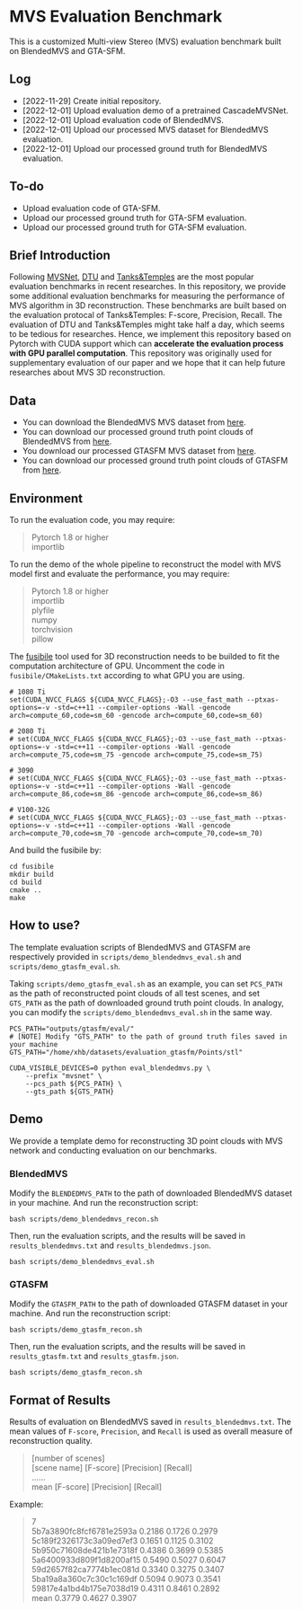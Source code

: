 # MVS Evaluation Benchmark

This is a customized Multi-view Stereo (MVS) evaluation benchmark built on BlendedMVS and GTA-SFM.

## Log

 - [2022-11-29] Create initial repository.
 - [2022-12-01] Upload evaluation demo of a pretrained CascadeMVSNet.
 - [2022-12-01] Upload evaluation code of BlendedMVS.
 - [2022-12-01] Upload our processed MVS dataset for BlendedMVS evaluation.
 - [2022-12-01] Upload our processed ground truth for BlendedMVS evaluation.

## To-do

 - Upload evaluation code of GTA-SFM.
 - Upload our processed ground truth for GTA-SFM evaluation.
 - Upload our processed ground truth for GTA-SFM evaluation.
 

## Brief Introduction

Following [MVSNet](https://github.com/YoYo000/MVSNet), [DTU](https://github.com/YoYo000/MVSNet) and [Tanks\&Temples](https://www.tanksandtemples.org/) are the most popular evaluation benchmarks in recent researches. In this repository, we provide some additional evaluation benchmarks for measuring the performance of MVS algorithm in 3D reconstruction. These benchmarks are built based on the evaluation protocal of Tanks\&Temples: F-score, Precision, Recall. The evaluation of DTU and Tanks\&Temples might take half a day, which seems to be tedious for researches. Hence, we implement this repository based on Pytorch with CUDA support which can **accelerate the evaluation process with GPU parallel computation**.
This repository was originally used for supplementary evaluation of our paper and we hope that it can help future researches about MVS 3D reconstruction.

## Data

 - You can download the BlendedMVS MVS dataset from [here]().
 - You can download our processed ground truth point clouds of BlendedMVS from [here](https://mogface.oss-cn-zhangjiakou.aliyuncs.com/xhb/share/mvs_evaluation_benchmark/blendedmvs_ground_truth/Points.tar.gz).
 - You download our processed GTASFM MVS dataset from [here]().
 - You can download our processed ground truth point clouds of GTASFM from [here](https://mogface.oss-cn-zhangjiakou.aliyuncs.com/xhb/share/mvs_evaluation_benchmark/gtasfm_ground_truth/Points.zip).

## Environment

To run the evaluation code, you may require:
> Pytorch 1.8 or higher \
> importlib 

To run the demo of the whole pipeline to reconstruct the model with MVS model first and evaluate the performance, you may require:
> Pytorch 1.8 or higher \
> importlib \
> plyfile \
> numpy \
> torchvision \
> pillow

The [fusibile](https://github.com/kysucix/fusibile) tool used for 3D reconstruction needs to be builded to fit the computation architecture of GPU.
Uncomment the code in `fusibile/CMakeLists.txt` according to what GPU you are using.
```
# 1080 Ti
set(CUDA_NVCC_FLAGS ${CUDA_NVCC_FLAGS};-O3 --use_fast_math --ptxas-options=-v -std=c++11 --compiler-options -Wall -gencode arch=compute_60,code=sm_60 -gencode arch=compute_60,code=sm_60)

# 2080 Ti
# set(CUDA_NVCC_FLAGS ${CUDA_NVCC_FLAGS};-O3 --use_fast_math --ptxas-options=-v -std=c++11 --compiler-options -Wall -gencode arch=compute_75,code=sm_75 -gencode arch=compute_75,code=sm_75)

# 3090
# set(CUDA_NVCC_FLAGS ${CUDA_NVCC_FLAGS};-O3 --use_fast_math --ptxas-options=-v -std=c++11 --compiler-options -Wall -gencode arch=compute_86,code=sm_86 -gencode arch=compute_86,code=sm_86)

# V100-32G
# set(CUDA_NVCC_FLAGS ${CUDA_NVCC_FLAGS};-O3 --use_fast_math --ptxas-options=-v -std=c++11 --compiler-options -Wall -gencode arch=compute_70,code=sm_70 -gencode arch=compute_70,code=sm_70)
```
And build the fusibile by:
```
cd fusibile
mkdir build
cd build
cmake ..
make
```

## How to use?

The template evaluation scripts of BlendedMVS and GTASFM are respectively provided in `scripts/demo_blendedmvs_eval.sh` and `scripts/demo_gtasfm_eval.sh`.

Taking `scripts/demo_gtasfm_eval.sh` as an example, you can set `PCS_PATH` as the path of reconstructed point clouds of all test scenes, and set `GTS_PATH` as the path of downloaded ground truth point clouds. 
In analogy, you can modify the `scripts/demo_blendedmvs_eval.sh` in the same way.
```
PCS_PATH="outputs/gtasfm/eval/"
# [NOTE] Modify "GTS_PATH" to the path of ground truth files saved in your machine
GTS_PATH="/home/xhb/datasets/evaluation_gtasfm/Points/stl"

CUDA_VISIBLE_DEVICES=0 python eval_blendedmvs.py \
    --prefix "mvsnet" \
    --pcs_path ${PCS_PATH} \
    --gts_path ${GTS_PATH}
```

## Demo

We provide a template demo for reconstructing 3D point clouds with MVS network and conducting evaluation on our benchmarks.

### BlendedMVS

Modify the `BLENDEDMVS_PATH` to the path of downloaded BlendedMVS dataset in your machine. And run the reconstruction script:
```
bash scripts/demo_blendedmvs_recon.sh
```

Then, run the evaluation scripts, and the results will be saved in `results_blendedmvs.txt` and `results_blendedmvs.json`.
```
bash scripts/demo_blendedmvs_eval.sh
```

### GTASFM

Modify the `GTASFM_PATH` to the path of downloaded GTASFM dataset in your machine. And run the reconstruction script:
```
bash scripts/demo_gtasfm_recon.sh
```

Then, run the evaluation scripts, and the results will be saved in `results_gtasfm.txt` and `results_gtasfm.json`.
```
bash scripts/demo_gtasfm_recon.sh
```


## Format of Results

Results of evaluation on BlendedMVS saved in `results_blendedmvs.txt`. The mean values of `F-score`, `Precision`, and `Recall` is used as overall measure of reconstruction quality.
> [number of scenes] \
> [scene name] [F-score] [Precision] [Recall] \
> ...... \
> mean [F-score] [Precision] [Recall]

Example:
> 7 \
> 5b7a3890fc8fcf6781e2593a 0.2186 0.1726 0.2979 \
> 5c189f2326173c3a09ed7ef3 0.1651 0.1125 0.3102 \
> 5b950c71608de421b1e7318f 0.4386 0.3699 0.5385 \
> 5a6400933d809f1d8200af15 0.5490 0.5027 0.6047 \
> 59d2657f82ca7774b1ec081d 0.3340 0.3275 0.3407 \
> 5ba19a8a360c7c30c1c169df 0.5094 0.9073 0.3541 \
> 59817e4a1bd4b175e7038d19 0.4311 0.8461 0.2892 \
> mean 0.3779 0.4627 0.3907
